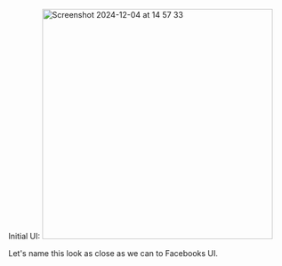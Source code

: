 Initial UI:
<img width="414" alt="Screenshot 2024-12-04 at 14 57 33" src="https://github.com/user-attachments/assets/dcdb44f8-5dd1-4bab-b269-b174f0037bc7">

Let's name this look as close as we can to Facebooks UI.
